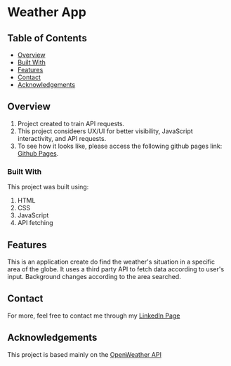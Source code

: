 # Weather App

## Table of Contents

- [Overview](#overview)
- [Built With](#built-with)
- [Features](#features)
- [Contact](#contact)
- [Acknowledgements](#acknowledgements)

## Overview

<!-- TODO: Add a screenshot of the live project.
    1. Describe your overall experience in a couple of sentences.
    2. List a few specific technical things that you learned or improved on.
    3. Share any other tips or guidance for others attempting this or something similar.
 -->
 
  1. Project created to train API requests.
  3. This project consideers UX/UI for better visibility, JavaScript interactivity, and API requests.
  4. To see how it looks like, please access the following github pages link: 
  [Github Pages](https://leo-sn.github.io/weatherapp/).

### Built With

<!-- TODO: List any MAJOR libraries/frameworks (e.g. React, Tailwind) with links to their homepages. -->
This project was built using:
  1. HTML
  2. CSS
  3. JavaScript
  4. API fetching

## Features

<!-- TODO: List what specific 'user problems' that this application solves. -->
This is an application create do find the weather's situation in a specific area of the globe.
It uses a third party API to fetch data according to user's input.
Background changes according to the area searched.

## Contact

<!-- TODO: Include icons and links to your RELEVANT, PROFESSIONAL 'DEV-ORIENTED' social media. LinkedIn and dev.to are minimum. -->
For more, feel free to contact me through my [LinkedIn Page](https://www.linkedin.com/in/leonardosn/)

## Acknowledgements

<!-- TODO: List any blog posts, tutorials or plugins that you may have used to complete the project. Only list those that had a significant impact. Obviously, we all 'Google' stuff while working on our things, but maybe something in particular stood out as a 'major contributor' to your skill set for this project. -->
This project is based mainly on the [OpenWeather API](https://openweathermap.org/api)
